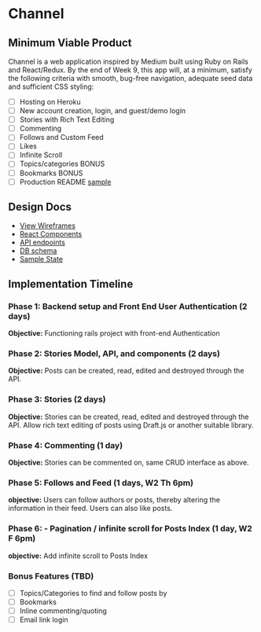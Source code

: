 # Channel

[heroku]: https://connect-beta.herokuapp.com/
[trello]: https://trello.com/b/R2fRBfdm/channel

## Minimum Viable Product

Channel is a web application inspired by Medium built using Ruby on Rails
and React/Redux.  By the end of Week 9, this app will, at a minimum, satisfy the
following criteria with smooth, bug-free navigation, adequate seed data and
sufficient CSS styling:

- [ ] Hosting on Heroku
- [ ] New account creation, login, and guest/demo login
- [ ] Stories with Rich Text Editing
- [ ] Commenting
- [ ] Follows and Custom Feed
- [ ] Likes
- [ ] Infinite Scroll
- [ ] Topics/categories BONUS
- [ ] Bookmarks BONUS
- [ ] Production README [sample](docs/production_readme.md)

## Design Docs
* [View Wireframes][wireframes]
* [React Components][components]
* [API endpoints][api-endpoints]
* [DB schema][schema]
* [Sample State][sample-state]

[wireframes]: docs/wireframes
[components]: docs/component-hierarchy.md
[sample-state]: docs/sample-state.md
[api-endpoints]: docs/api-endpoints.md
[schema]: docs/schema.md

## Implementation Timeline

### Phase 1: Backend setup and Front End User Authentication (2 days)

**Objective:** Functioning rails project with front-end Authentication

### Phase 2: Stories Model, API, and components (2 days)

**Objective:** Posts can be created, read, edited and destroyed through
the API.

### Phase 3: Stories (2 days)
**Objective:** Stories can be created, read, edited and destroyed through the API.  Allow rich text editing of posts using Draft.js or another suitable library.

### Phase 4: Commenting (1 day)

**Objective:** Stories can be commented on, same CRUD interface as above.

### Phase 5: Follows and Feed (1 days, W2 Th 6pm)

**objective:** Users can follow authors or posts, thereby altering the information in their feed. Users can also like posts.

### Phase 6: - Pagination / infinite scroll for Posts Index (1 day, W2 F 6pm)

**objective:** Add infinite scroll to Posts Index

### Bonus Features (TBD)
- [ ] Topics/Categories to find and follow posts by
- [ ] Bookmarks
- [ ] Inline commenting/quoting
- [ ] Email link login
